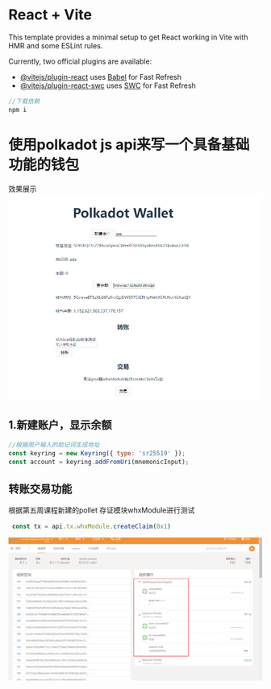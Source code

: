 # React + Vite

This template provides a minimal setup to get React working in Vite with HMR and some ESLint rules.

Currently, two official plugins are available:

- [@vitejs/plugin-react](https://github.com/vitejs/vite-plugin-react/blob/main/packages/plugin-react/README.md) uses [Babel](https://babeljs.io/) for Fast Refresh
- [@vitejs/plugin-react-swc](https://github.com/vitejs/vite-plugin-react-swc) uses [SWC](https://swc.rs/) for Fast Refresh

```js
//下载依赖
npm i
```

# 使用polkadot js api来写一个具备基础功能的钱包
效果展示
![alt text](./public/show.png)

## 1.新建账户，显示余额
```js
//根据用户输入的助记词生成地址
const keyring = new Keyring({ type: 'sr25519' });
const account = keyring.addFromUri(mnemonicInput);
```



## 转账交易功能

根据第五周课程新建的pollet 存证模块whxModule进行测试

```js
 const tx = api.tx.whxModule.createClaim(0x1)
```
![alt text](./public/交易.png)